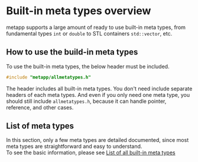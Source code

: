 [//]: # (Auto generated file, don't modify this file.)

# Built-in meta types overview

metapp supports a large amount of ready to use built-in meta types, from fundamental types `int` or `double` to STL containers `std::vector`, etc.  

## How to use the build-in meta types

To use the built-in meta types, the below header must be included.

```c++
#include "metapp/allmetatypes.h"
```

The header includes all built-in meta types. You don't need include separate headers of each meta types. And even if you only need one meta type, you should still include `allmetatypes.h`, because it can handle pointer, reference, and other cases.  

## List of meta types

In this section, only a few meta types are detailed documented, since most meta types are straightforward and easy to understand.  
To see the basic information, please see [List of all built-in meta types](list_all.md)
